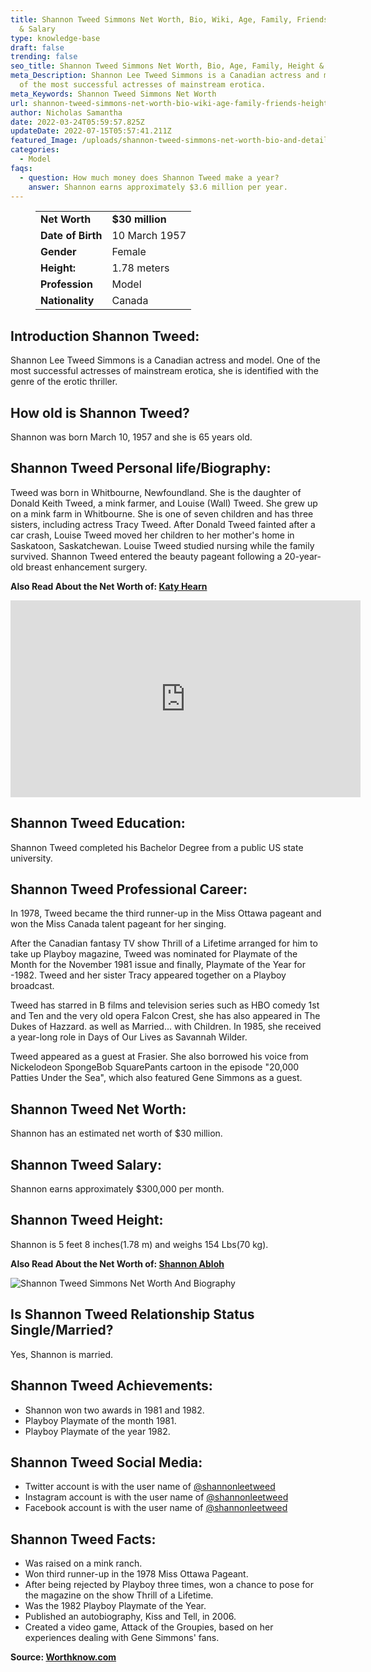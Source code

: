 ```yaml
---
title: Shannon Tweed Simmons Net Worth, Bio, Wiki, Age, Family, Friends, Height
  & Salary
type: knowledge-base
draft: false
trending: false
seo_title: Shannon Tweed Simmons Net Worth, Bio, Age, Family, Height & Salary - WorthKnow
meta_Description: Shannon Lee Tweed Simmons is a Canadian actress and model. One
  of the most successful actresses of mainstream erotica.
meta_Keywords: Shannon Tweed Simmons Net Worth
url: shannon-tweed-simmons-net-worth-bio-wiki-age-family-friends-height-salary
author: Nicholas Samantha
date: 2022-03-24T05:59:57.825Z
updateDate: 2022-07-15T05:57:41.211Z
featured_Image: /uploads/shannon-tweed-simmons-net-worth-bio-and-details.webp
categories:
  - Model
faqs:
  - question: How much money does Shannon Tweed make a year?
    answer: Shannon earns approximately $3.6 million per year.
---
```

<figure class="wp-block-table is-style-stripes">
  <table>
    <tbody>
      <tr>
        <td>
          <strong>Net Worth</strong>
        </td>
        <td>
          <strong>$30 million</strong>
        </td>
      </tr>
      <tr>
        <td>
          <strong>Date of Birth</strong>
        </td>
        <td>10 March 1957</td>
      </tr>
      <tr>
        <td>
          <strong>Gender</strong>
        </td>
        <td>Female</td>
      </tr>
      <tr>
        <td>
          <strong>Height:</strong>
        </td>
        <td>1.78 meters</td>
      </tr>
      <tr>
        <td>
          <strong>Profession</strong>
        </td>
        <td>Model</td>
      </tr>
      <tr>
        <td>
          <strong>Nationality</strong>
        </td>
        <td>Canada</td>
      </tr>
    </tbody>
  </table>
</figure>

## **Introduction Shannon Tweed:**

Shannon Lee Tweed Simmons is a Canadian actress and model. One of the most successful actresses of mainstream erotica, she is identified with the genre of the erotic thriller.

## **How old is Shannon Tweed?**

Shannon was born March 10, 1957 and she is 65 years old.

## **Shannon Tweed Personal life/Biography:**

Tweed was born in Whitbourne, Newfoundland. She is the daughter of Donald Keith Tweed, a mink farmer, and Louise (Wall) Tweed. She grew up on a mink farm in Whitbourne. She is one of seven children and has three sisters, including actress Tracy Tweed. After Donald Tweed fainted after a car crash, Louise Tweed moved her children to her mother's home in Saskatoon, Saskatchewan. Louise Tweed studied nursing while the family survived. Shannon Tweed entered the beauty pageant following a 20-year-old breast enhancement surgery. 

**Also Read About the Net Worth of: <a href="https://worthknow.com/katy-hearn-net-worth-bio-wiki-age-family-friends-height-salary/" target="_blank" rel="noopener">Katy Hearn</a>**

<iframe width="560" height="315" src="https://www.youtube.com/embed/LKLZNvJdGd4" title="YouTube video player" frameborder="0" allow="accelerometer; autoplay; clipboard-write; encrypted-media; gyroscope; picture-in-picture" allowfullscreen></iframe>

## **Shannon Tweed Education:**

Shannon Tweed completed his Bachelor Degree from a public US state university.

## **Shannon Tweed Professional Career:**

In 1978, Tweed became the third runner-up in the Miss Ottawa pageant and won the Miss Canada talent pageant for her singing.

After the Canadian fantasy TV show Thrill of a Lifetime arranged for him to take up Playboy magazine, Tweed was nominated for Playmate of the Month for the November 1981 issue and finally, Playmate of the Year for -1982. Tweed and her sister Tracy appeared together on a Playboy broadcast.

Tweed has starred in B films and television series such as HBO comedy 1st and Ten and the very old opera Falcon Crest, she has also appeared in The Dukes of Hazzard. as well as Married... with Children. In 1985, she received a year-long role in Days of Our Lives as Savannah Wilder.

Tweed appeared as a guest at Frasier. She also borrowed his voice from Nickelodeon SpongeBob SquarePants cartoon in the episode "20,000 Patties Under the Sea", which also featured Gene Simmons as a guest.

## **Shannon Tweed Net Worth:**

Shannon has an estimated net worth of $30 million.

## **Shannon Tweed Salary:**

Shannon earns approximately $300,000 per month.

## **Shannon Tweed Height:**

Shannon is 5 feet 8 inches(1.78 m) and weighs 154 Lbs(70 kg).

**Also Read About the Net Worth of: <a href="https://worthknow.com/shannon-abloh-net-worth-bio-wiki-age-family-friends-height-salary/" target="_blank" rel="noopener">Shannon Abloh</a>**

![Shannon Tweed Simmons Net Worth And Biography](/uploads/shannon-tweed-simmons-net-worth.webp)

## **Is Shannon Tweed Relationship Status Single/Married?**

Yes, Shannon is married.

## **Shannon Tweed Achievements:**

* Shannon won two awards in 1981 and 1982.
* Playboy Playmate of the month 1981.
* Playboy Playmate of the year 1982.

## **Shannon Tweed Social Media:**

* Twitter account is with the user name of <a href="https://twitter.com/shannonleetweed" target="_blank" rel="nofollow" rel="noopener">@shannonleetweed</a>
* Instagram account is with the user name of <a href="https://www.instagram.com/shannonleetweedsimmons/" target="_blank" rel="nofollow" rel="noopener">@shannonleetweed</a>
* Facebook account is with the user name of <a href="https://web.facebook.com/ShannonLTweed.Simmons" target="_blank" rel="nofollow" rel="noopener">@shannonleetweed</a>

## **Shannon Tweed Facts:**

* Was raised on a mink ranch.
* Won third runner-up in the 1978 Miss Ottawa Pageant.
* After being rejected by Playboy three times, won a chance to pose for the magazine on the show Thrill of a Lifetime.
* Was the 1982 Playboy Playmate of the Year.
* Published an autobiography, Kiss and Tell, in 2006.
* Created a video game, Attack of the Groupies, based on her experiences dealing with Gene Simmons' fans.

**Source: <a href="https://worthknow.com/" target="_blank" rel="noopener">Worthknow.com</a>**